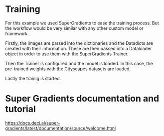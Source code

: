 # Training
For this example we used SuperGradients to ease the training process. But the workflow would be very similar with any other custom model or framework.

Firstly, the images are parsed into the dictionaries and the Datadicts are created with their information. These are then passed into a Dataloader object in order to use them with the SuperGradients Trainer.

Then the Trainer is configured and the model is loaded. In this case, the pre-trained weights with the Cityscapes datasets are loaded.

Lastly the trainig is started.


# Super Gradients documentation and tutorial

https://docs.deci.ai/super-gradients/latest/documentation/source/welcome.html

